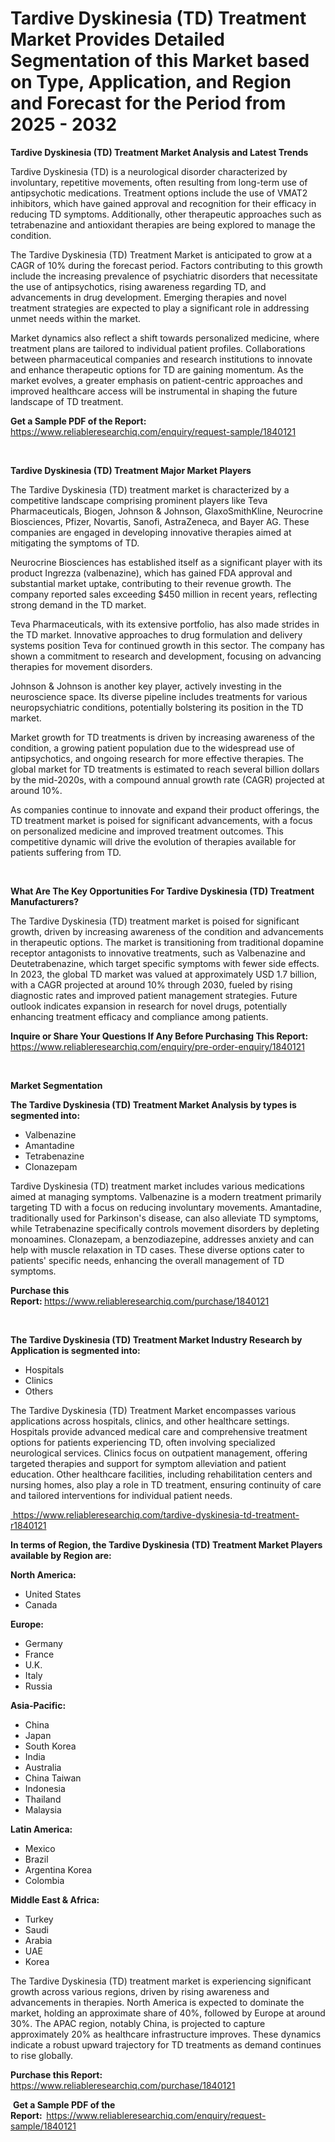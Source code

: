 <p><h1>Tardive Dyskinesia (TD) Treatment Market Provides Detailed Segmentation of this Market based on Type, Application, and Region and Forecast for the Period from 2025 - 2032</h1></p><p><strong>Tardive Dyskinesia (TD) Treatment Market Analysis and Latest Trends</strong></p>
<p><p>Tardive Dyskinesia (TD) is a neurological disorder characterized by involuntary, repetitive movements, often resulting from long-term use of antipsychotic medications. Treatment options include the use of VMAT2 inhibitors, which have gained approval and recognition for their efficacy in reducing TD symptoms. Additionally, other therapeutic approaches such as tetrabenazine and antioxidant therapies are being explored to manage the condition.</p><p>The Tardive Dyskinesia (TD) Treatment Market is anticipated to grow at a CAGR of 10% during the forecast period. Factors contributing to this growth include the increasing prevalence of psychiatric disorders that necessitate the use of antipsychotics, rising awareness regarding TD, and advancements in drug development. Emerging therapies and novel treatment strategies are expected to play a significant role in addressing unmet needs within the market.</p><p>Market dynamics also reflect a shift towards personalized medicine, where treatment plans are tailored to individual patient profiles. Collaborations between pharmaceutical companies and research institutions to innovate and enhance therapeutic options for TD are gaining momentum. As the market evolves, a greater emphasis on patient-centric approaches and improved healthcare access will be instrumental in shaping the future landscape of TD treatment.</p></p>
<p><strong>Get a Sample PDF of the Report:&nbsp;</strong> <a href="https://www.reliableresearchiq.com/enquiry/request-sample/1840121?utm_campaign=3124&utm_medium=2&utm_source=Github&utm_content=ia&utm_term=19042025&utm_id=tardive-dyskinesia-td-treatment">https://www.reliableresearchiq.com/enquiry/request-sample/1840121</a></p>
<p>&nbsp;</p>
<p><strong>Tardive Dyskinesia (TD) Treatment Major Market Players</strong></p>
<p><p>The Tardive Dyskinesia (TD) treatment market is characterized by a competitive landscape comprising prominent players like Teva Pharmaceuticals, Biogen, Johnson & Johnson, GlaxoSmithKline, Neurocrine Biosciences, Pfizer, Novartis, Sanofi, AstraZeneca, and Bayer AG. These companies are engaged in developing innovative therapies aimed at mitigating the symptoms of TD.</p><p>Neurocrine Biosciences has established itself as a significant player with its product Ingrezza (valbenazine), which has gained FDA approval and substantial market uptake, contributing to their revenue growth. The company reported sales exceeding $450 million in recent years, reflecting strong demand in the TD market.</p><p>Teva Pharmaceuticals, with its extensive portfolio, has also made strides in the TD market. Innovative approaches to drug formulation and delivery systems position Teva for continued growth in this sector. The company has shown a commitment to research and development, focusing on advancing therapies for movement disorders.</p><p>Johnson & Johnson is another key player, actively investing in the neuroscience space. Its diverse pipeline includes treatments for various neuropsychiatric conditions, potentially bolstering its position in the TD market.</p><p>Market growth for TD treatments is driven by increasing awareness of the condition, a growing patient population due to the widespread use of antipsychotics, and ongoing research for more effective therapies. The global market for TD treatments is estimated to reach several billion dollars by the mid-2020s, with a compound annual growth rate (CAGR) projected at around 10%.</p><p>As companies continue to innovate and expand their product offerings, the TD treatment market is poised for significant advancements, with a focus on personalized medicine and improved treatment outcomes. This competitive dynamic will drive the evolution of therapies available for patients suffering from TD.</p></p>
<p>&nbsp;</p>
<p><strong>What Are The Key Opportunities For Tardive Dyskinesia (TD) Treatment Manufacturers?</strong></p>
<p><p>The Tardive Dyskinesia (TD) treatment market is poised for significant growth, driven by increasing awareness of the condition and advancements in therapeutic options. The market is transitioning from traditional dopamine receptor antagonists to innovative treatments, such as Valbenazine and Deutetrabenazine, which target specific symptoms with fewer side effects. In 2023, the global TD market was valued at approximately USD 1.7 billion, with a CAGR projected at around 10% through 2030, fueled by rising diagnostic rates and improved patient management strategies. Future outlook indicates expansion in research for novel drugs, potentially enhancing treatment efficacy and compliance among patients.</p></p>
<p><strong>Inquire or Share Your Questions If Any Before Purchasing This Report:</strong> <a href="https://www.reliableresearchiq.com/enquiry/pre-order-enquiry/1840121?utm_campaign=3124&utm_medium=2&utm_source=Github&utm_content=ia&utm_term=19042025&utm_id=tardive-dyskinesia-td-treatment">https://www.reliableresearchiq.com/enquiry/pre-order-enquiry/1840121</a></p>
<p>&nbsp;</p>
<p><strong>Market Segmentation</strong></p>
<p><strong>The Tardive Dyskinesia (TD) Treatment Market Analysis by types is segmented into:</strong></p>
<p><ul><li>Valbenazine</li><li>Amantadine</li><li>Tetrabenazine</li><li>Clonazepam</li></ul></p>
<p><p>Tardive Dyskinesia (TD) treatment market includes various medications aimed at managing symptoms. Valbenazine is a modern treatment primarily targeting TD with a focus on reducing involuntary movements. Amantadine, traditionally used for Parkinson's disease, can also alleviate TD symptoms, while Tetrabenazine specifically controls movement disorders by depleting monoamines. Clonazepam, a benzodiazepine, addresses anxiety and can help with muscle relaxation in TD cases. These diverse options cater to patients' specific needs, enhancing the overall management of TD symptoms.</p></p>
<p><strong>Purchase this Report:&nbsp;</strong><a href="https://www.reliableresearchiq.com/purchase/1840121?utm_campaign=3124&utm_medium=2&utm_source=Github&utm_content=ia&utm_term=19042025&utm_id=tardive-dyskinesia-td-treatment">https://www.reliableresearchiq.com/purchase/1840121</a></p>
<p>&nbsp;</p>
<p><strong>The Tardive Dyskinesia (TD) Treatment Market Industry Research by Application is segmented into:</strong></p>
<p><ul><li>Hospitals</li><li>Clinics</li><li>Others</li></ul></p>
<p><p>The Tardive Dyskinesia (TD) Treatment Market encompasses various applications across hospitals, clinics, and other healthcare settings. Hospitals provide advanced medical care and comprehensive treatment options for patients experiencing TD, often involving specialized neurological services. Clinics focus on outpatient management, offering targeted therapies and support for symptom alleviation and patient education. Other healthcare facilities, including rehabilitation centers and nursing homes, also play a role in TD treatment, ensuring continuity of care and tailored interventions for individual patient needs.</p></p>
<p><a href="https://www.reliableresearchiq.com/tardive-dyskinesia-td-treatment-r1840121?utm_campaign=3124&utm_medium=2&utm_source=Github&utm_content=ia&utm_term=19042025&utm_id=tardive-dyskinesia-td-treatment">&nbsp;https://www.reliableresearchiq.com/tardive-dyskinesia-td-treatment-r1840121</a></p>
<p><strong>In terms of Region, the Tardive Dyskinesia (TD) Treatment Market Players available by Region are:</strong></p>
<p>
    <p> <strong> North America: </strong>
        <ul>
            <li>United States</li>
            <li>Canada</li>
        </ul>
        </p> 
    <p> <strong> Europe: </strong>
        <ul>
            <li>Germany</li>
            <li>France</li>
            <li>U.K.</li>
            <li>Italy</li>
            <li>Russia</li>
        </ul>
        </p> 
    <p> <strong> Asia-Pacific: </strong>
        <ul>
            <li>China</li>
            <li>Japan</li>
            <li>South Korea</li>
            <li>India</li>
            <li>Australia</li>
            <li>China Taiwan</li>
            <li>Indonesia</li>
            <li>Thailand</li>
            <li>Malaysia</li>
        </ul>
        </p> 
    <p> <strong> Latin America: </strong>
        <ul>
            <li>Mexico</li>
            <li>Brazil</li>
            <li>Argentina Korea</li>
            <li>Colombia</li>
        </ul>
        </p> 
    <p> <strong> Middle East & Africa: </strong>
        <ul>
            <li>Turkey</li>
            <li>Saudi</li>
            <li>Arabia</li>
            <li>UAE</li>
            <li>Korea</li>
        </ul>
    </p>
    </p>
<p><p>The Tardive Dyskinesia (TD) treatment market is experiencing significant growth across various regions, driven by rising awareness and advancements in therapies. North America is expected to dominate the market, holding an approximate share of 40%, followed by Europe at around 30%. The APAC region, notably China, is projected to capture approximately 20% as healthcare infrastructure improves. These dynamics indicate a robust upward trajectory for TD treatments as demand continues to rise globally.</p></p>
<p><strong>Purchase this Report: </strong><a href="https://www.reliableresearchiq.com/purchase/1840121?utm_campaign=3124&utm_medium=2&utm_source=Github&utm_content=ia&utm_term=19042025&utm_id=tardive-dyskinesia-td-treatment">https://www.reliableresearchiq.com/purchase/1840121</a></p>
<p>&nbsp;<strong>Get a Sample PDF of the Report:&nbsp;&nbsp;</strong><a href="https://www.reliableresearchiq.com/enquiry/request-sample/1840121?utm_campaign=3124&utm_medium=2&utm_source=Github&utm_content=ia&utm_term=19042025&utm_id=tardive-dyskinesia-td-treatment">https://www.reliableresearchiq.com/enquiry/request-sample/1840121</a></p>
<p><strong></strong></p>
<p><p></p><p></p><p></p></p>